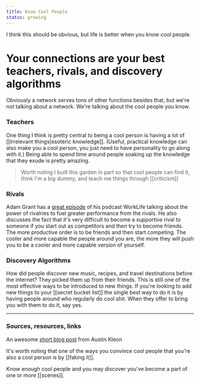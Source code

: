 ```yaml
---
title: Know Cool People
status: growing
---
```

I think this should be obvious, but life is better when you know cool people.

# Your connections are your best teachers, rivals, and discovery algorithms

Obviously a network serves tons of other functions besides that, but we're not talking about a network. We're talking about the cool people you know.

### Teachers

One thing I think is pretty central to being a cool person is having a lot of [[irrelevant things|esoteric knowledge]]. (Useful, practical knowledge can also make you a cool person, you just need to have personality to go along with it.) Being able to spend time around people soaking up the knowledge that they exude is pretty amazing.

> Worth noting I built this garden in part so that cool people can find it, think I'm a big dummy, and teach me things through [[criticism]]

### Rivals

Adam Grant has a [great episode](https://www.ted.com/talks/worklife_with_adam_grant_become_friends_with_your_rivals/transcript?language=en) of his podcast WorkLife talking about the power of rivalries to fuel greater performance from the rivals. He also discusses the fact that it's very difficult to become a *supportive* rival to someone if you start out as competitors and then try to become friends. The more productive order is to be friends and then start competing. The cooler and more capable the people around you are, the more they will push you to be a cooler and more capable version of yourself.

### Discovery Algorithms

How did people discover new music, recipes, and travel destinations before the internet? They picked them up from their friends. This is still one of the most effective ways to be introduced to new things. If you're looking to add new things to your [[secret bucket list]] the single best way to do it is by having people around who regularly do cool shit. When they offer to bring you with them to do it, say yes.

---
### Sources, resources, links

An awesome [short blog post](https://austinkleon.com/2017/11/24/have-you-tried-making-yourself-a-more-interesting-person/) from Austin Kleon

It's worth noting that one of the ways you convince cool people that you're also a cool person is by [[faking it]].

Know enough cool people and you may discover you've become a part of one or more [[scenes]].